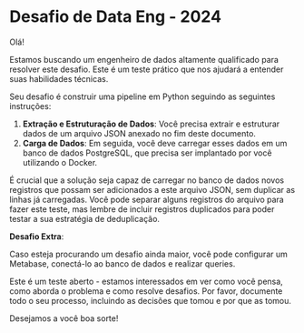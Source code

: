 # Desafio de Data Eng - 2024

Olá!

Estamos buscando um engenheiro de dados altamente qualificado para resolver este desafio. Este é um teste prático que nos ajudará a entender suas habilidades técnicas.

Seu desafio é construir uma pipeline em Python seguindo as seguintes instruções:

1. **Extração e Estruturação de Dados**: Você precisa extrair e estruturar dados de um arquivo JSON anexado no fim deste documento.
2. **Carga de Dados**: Em seguida, você deve carregar esses dados em um banco de dados PostgreSQL, que precisa ser implantado por você utilizando o Docker.

É crucial que a solução seja capaz de carregar no banco de dados novos registros que possam ser adicionados a este arquivo JSON, sem duplicar as linhas já carregadas. Você pode separar alguns registros do arquivo para fazer este teste, mas lembre de incluir registros duplicados para poder testar a sua estratégia de deduplicação.

**Desafio Extra**:

Caso esteja procurando um desafio ainda maior, você pode configurar um Metabase, conectá-lo ao banco de dados e realizar queries.

Este é um teste aberto - estamos interessados em ver como você pensa, como aborda o problema e como resolve desafios. Por favor, documente todo o seu processo, incluindo as decisões que tomou e por que as tomou.

Desejamos a você boa sorte!
